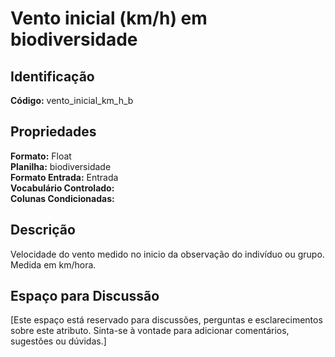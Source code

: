 # Vento inicial (km/h) em biodiversidade

## Identificação
**Código:** vento_inicial_km_h_b

## Propriedades
**Formato:** Float  
**Planilha:** biodiversidade  
**Formato Entrada:** Entrada  
**Vocabulário Controlado:**   
**Colunas Condicionadas:**   

## Descrição
Velocidade do vento medido no inicio da observação do indivíduo ou grupo. Medida em km/hora.

## Espaço para Discussão
[Este espaço está reservado para discussões, perguntas e esclarecimentos sobre este atributo. Sinta-se à vontade para adicionar comentários, sugestões ou dúvidas.]
